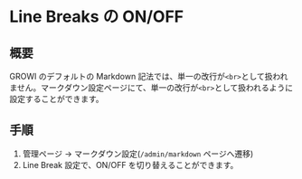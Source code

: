 # Line Breaks の ON/OFF

## 概要
GROWI のデフォルトの Markdown 記法では、単一の改行が`<br>`として扱われません。マークダウン設定ページにて、単一の改行が`<br>`として扱われるように設定することができます。

## 手順
1. 管理ページ → マークダウン設定\(`/admin/markdown` ページへ遷移\)
2. Line Break 設定で、ON/OFF を切り替えることができます。